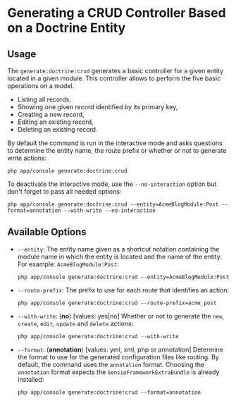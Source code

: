 Generating a CRUD Controller Based on a Doctrine Entity
=======================================================

Usage
-----

The `generate:doctrine:crud` generates a basic controller for a given entity
located in a given module. This controller allows to perform the five basic
operations on a model.

 * Listing all records,
 * Showing one given record identified by its primary key,
 * Creating a new record,
 * Editing an existing record,
 * Deleting an existing record.

By default the command is run in the interactive mode and asks questions to
determine the entity name, the route prefix or whether or not to generate write
actions:

    php app/console generate:doctrine:crud

To deactivate the interactive mode, use the `--no-interaction` option but don't
forget to pass all needed options:

    php app/console generate:doctrine:crud --entity=AcmeBlogModule:Post --format=annotation --with-write --no-interaction

Available Options
-----------------

* `--entity`: The entity name given as a shortcut notation containing the
  module name in which the entity is located and the name of the entity. For
  example: `AcmeBlogModule:Post`:

    `php app/console generate:doctrine:crud --entity=AcmeBlogModule:Post`

* `--route-prefix`: The prefix to use for each route that identifies an
  action:

    `php app/console generate:doctrine:crud --route-prefix=acme_post`

* `--with-write`: (**no**) [values: yes|no] Whether or not to generate the
  `new`, `create`, `edit`, `update` and `delete` actions:

    `php app/console generate:doctrine:crud --with-write`

* `--format`: (**annotation**) [values: yml, xml, php or annotation]
  Determine the format to use for the generated configuration files like
  routing. By default, the command uses the `annotation` format. Choosing
  the `annotation` format expects the `SensioFrameworkExtraBundle` is
  already installed:

    `php app/console generate:doctrine:crud --format=annotation`
